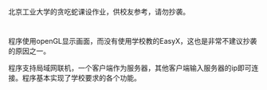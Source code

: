 北京工业大学的贪吃蛇课设作业，供校友参考，请勿抄袭。
#
程序使用openGL显示画面，而没有使用学校教的EasyX，这也是非常不建议抄袭的原因之一。

程序支持局域网联机，一个客户端作为服务器，其他客户端输入服务器的ip即可连接。程序基本实现了学校要求的各个功能。
